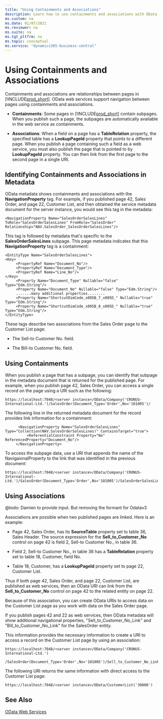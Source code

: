 ```yaml
---
title: "Using Containments and Associations"
description: Learn how to use containments and associations with OData for creating relationships between pages. 
ms.custom: na
ms.date: 01/07/2021
ms.reviewer: na
ms.suite: na
ms.tgt_pltfrm: na
ms.topic: conceptual
ms.service: "dynamics365-business-central"
---
```

# Using Containments and Associations
Containments and associations are relationships between pages in [!INCLUDE[prod_short](../developer/includes/prod_short.md)]. OData web services support navigation between pages using containments and associations.  
  
-   **Containments**: Some pages in [!INCLUDE[prod_short](../developer/includes/prod_short.md)] contain subpages. When you publish such a page, the subpages are automatically available in the web service as containments.  
  
-   **Associations**: When a field on a page has a **TableRelation** property, the specified table has a **LookupPageId** property that points to a different page. When you publish a page containing such a field as a web service, you must also publish the page that is pointed to by **LookupPageId** property. You can then link from the first page to the second page in a single URI.  
  
## Identifying Containments and Associations in Metadata  
 OData metadata shows containments and associations with the **NavigationProperty** tag. For example, if you published page 42, Sales Order, and page 22, Customer List, and then obtained the service metadata document for the server instance, you would see this tag in the metadata:  
  
```  
<NavigationProperty Name="SalesOrderSalesLines" ToRole="SalesOrderSalesLines" FromRole="SalesOrder" Relationship="NAV.SalesOrder_SalesOrderSalesLines"/>  
```  
  
 This tag is followed by metadata that's specific to the **SalesOrderSalesLines** subpage. This page metadata indicates that this **NavigationProperty** tag is a containment:  
  
```  
<EntityType Name="SalesOrderSalesLines">  
<Key>  
     <PropertyRef Name="Document_No"/>  
     <PropertyRef Name="Document_Type"/>  
     <PropertyRef Name="Line_No"/>  
</Key>  
     <Property Name="Document_Type" Nullable="false" Type="Edm.String"/>  
     <Property Name="Document_No" Nullable="false" Type="Edm.String"/>  
     .......many additional properties........  
     <Property Name="ShortcutDimCode_x005B_7_x005D_" Nullable="true" Type="Edm.String"/>  
     <Property Name="ShortcutDimCode_x005B_8_x005D_" Nullable="true" Type="Edm.String"/>  
</EntityType>  
```  

 These tags describe two associations from the Sales Order page to the Customer List page:  
  
-   The Sell-to Customer No. field.  
  
-   The Bill-to Customer No. field.  
  
## Using Containments  
 When you publish a page that has a subpage, you can identify that subpage in the metadata document that is returned for the published page. For example, when you publish page 42, Sales Order, you can access a single record on the page using a URI such as the following:  
  
```  
https://localhost:7048/<server instance>/OData/Company('CRONUS-International-Ltd.')/SalesOrder(Document_Type='Order',No='101005')/  
```  
  
 The following line in the returned metadata document for the record provides link information for a containment:  
  
``` 
      <NavigationProperty Name="SalesOrderSalesLines" Type="Collection(NAV.SalesOrderSalesLines)" ContainsTarget="true">
          <ReferentialConstraint Property="No" ReferencedProperty="Document_No"/>
     </NavigationProperty>
```  
  
 To access the subpage data, use a URI that appends the name of the NavigaionalProperty to the link that was identified in the previous document:  
  
```  
https://localhost:7048/<server instance>/OData/Company('CRONUS-International-Ltd.')/SalesOrder(Document_Type='Order',No='101005')/SalesOrderSalesLines  
```  
  
## Using Associations  
@todo: Damien to provide input. But removing the formant for Odatav3

 Associations are possible when two published pages are linked. Here is an example:  
  
-   Page 42,  Sales Order, has its **SourceTable** property set to table 36,  Sales Header. The source expression for the **Sell\_to\_Customer\_No** control on page 42 is field 2,  Sell-to Customer No., in table 36.  
  
-   Field 2,  Sell-to Customer No., in table 36 has a **TableRelation** property set to table 18,  Customer, field No.  
  
-   Table 18,  Customer, has a **LookupPageId** property set to page 22,  Customer List.  
  
 Thus if both page 42,  Sales Order, and page 22,  Customer List, are published as web services, then an OData URI can link from the **Sell\_to\_Customer\_No** control on page 42 to the related entity on page 22.  
  
 Because of this association, you can create OData URIs to access data on the Customer List page as you work with data on the Sales Order page.  
  
 If you publish pages 42 and 22 as web services, then OData metadata will show additional navigational properties, "Sell_to_Customer_No_Link" and "Bill_to_Customer_No_Link" for the SalesOrder entity.  
  
 This information provides the necessary information to create a URI to access a record on the Customer List page by using an association:  
  
```  
https://localhost:7048/<server instance>/OData/Company('CRONUS-International-Ltd.')  
             /SalesOrder(Document_Type='Order',No='101005')/Sell_to_Customer_No_Link  
```  
  
 The following URI returns the same information with direct access to the Customer List page:  
  
```  
https://localhost:7048/<server instance>/OData/CustomerList('30000')  
```  
  
## See Also  
 [OData Web Services](OData-Web-Services.md)